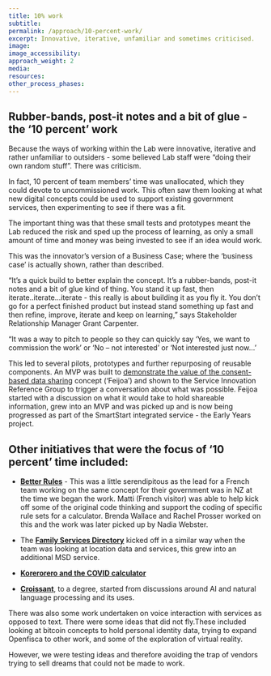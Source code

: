 ```yaml
---
title: 10% work
subtitle:
permalink: /approach/10-percent-work/
excerpt: Innovative, iterative, unfamiliar and sometimes criticised.
image:
image_accessibility:
approach_weight: 2
media:
resources:
other_process_phases:
---
```


## Rubber-bands, post-it notes and a bit of glue - the ‘10 percent’ work

Because the ways of working within the Lab were innovative, iterative and rather unfamiliar to outsiders - some believed Lab staff were “doing their own random stuff”. There was criticism.

In fact, 10 percent of team members’ time was unallocated, which they could devote to uncommissioned work. This often saw them looking at what new digital concepts could be used to support existing government services, then experimenting to see if there was a fit.

The important thing was that these small tests and prototypes meant the Lab reduced the risk and sped up the process of learning, as only a small amount of time and money was being invested to see if an idea would work.

This was the innovator’s version of a Business Case; where the ‘business case’ is actually shown, rather than described.

“It’s a quick build to better explain the concept. It’s a rubber-bands, post-it notes and a bit of glue kind of thing. You stand it up fast, then iterate..iterate...iterate - this really is about building it as you fly it. You don’t go for a perfect finished product but instead stand something up fast and then refine, improve, iterate and keep on learning,” says Stakeholder Relationship Manager Grant Carpenter.

“It was a way to pitch to people so they can quickly say ‘Yes, we want to commission the work’ or ‘No – not interested’ or ‘Not interested just now…’

This led to several pilots, prototypes and further repurposing of reusable components. An MVP was built to [demonstrate the value of the consent-based data sharing](../projects/consent-based-sharing/) concept (‘Feijoa’) and shown to the Service Innovation Reference Group to trigger a conversation about what was possible. Feijoa started with a discussion on what it would take to hold shareable information, grew into an MVP and was picked up and is now being progressed as part of the SmartStart integrated service - the Early Years project.

## Other initiatives that were the focus of ‘10 percent’ time included:

- **[Better Rules](../projects/legislation-as-code/)** - This was a little serendipitous as the lead for a French team working on the same concept for their government was in NZ at the time we began the work. Matti (French visitor) was able to help kick off some of the original code thinking and support the coding of specific rule sets for a calculator. Brenda Wallace and Rachel Prosser worked on this and the work was later picked up by Nadia Webster.

- The **[Family Services Directory](/tools/)** kicked off in a similar way when the team was looking at location data and services, this grew into an additional MSD service.

- **[Korerorero and the COVID calculator](../projects/covid/)**

- **[Croissant](../projects/youth-voice/)**, to a degree, started from discussions around AI and natural language processing and its uses.

There was also some work undertaken on voice interaction with services as opposed to text.
There were some ideas that did not fly.These included looking at bitcoin concepts to hold personal identity data, trying to expand Openfisca to other work, and some of the exploration of virtual reality.

However, we were testing ideas and therefore avoiding the trap of vendors trying to sell dreams that could not be made to work.
